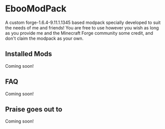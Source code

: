 # EbooModPack
A custom forge-1.6.4-9.11.1.1345 based modpack specially developed to suit the needs of me and friends! You are free to use however you wish as long as you provide me and the Minecraft Forge community some credit, and don't claim the modpack as your own.

## Installed Mods
Coming soon!

## FAQ
Coming soon!

## Praise goes out to
Coming soon!

